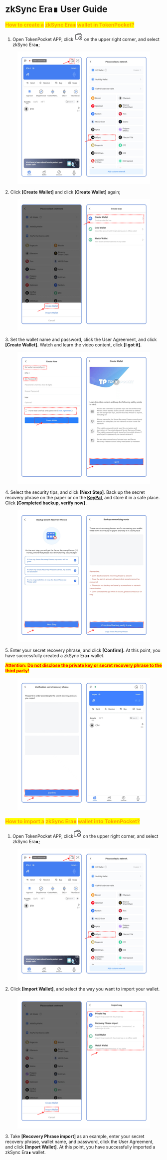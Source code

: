 # zkSync Era∎ User Guide

### <mark style="color:orange;">**How to create a**</mark> <mark style="color:orange;"></mark><mark style="color:orange;">zkSync Era∎</mark> <mark style="color:orange;"></mark><mark style="color:orange;">**wallet in TokenPocket?**</mark> <a href="#how-to-create-an-etc-wallet-in-tokenpocket" id="how-to-create-an-etc-wallet-in-tokenpocket"></a>

1. Open TokenPocket APP, click ![](<../../.gitbook/assets/image (2).png>) on the upper right corner, and select zkSync Era∎;

<figure><img src="../../.gitbook/assets/en1.png" alt=""><figcaption></figcaption></figure>

2\. Click **\[Create Wallet]**  and click **\[Create Wallet]** again;

<figure><img src="../../.gitbook/assets/image (18).png" alt=""><figcaption></figcaption></figure>

3\. Set the wallet name and password, click the User Agreement, and click **\[Create Wallet].** Watch and learn the video content, click **\[I got it].**

<figure><img src="../../.gitbook/assets/en 2.png" alt=""><figcaption></figcaption></figure>

4\.  Select the security tips, and click **\[Next Step]**. Back up the secret recovery phrase on the paper or on the [**KeyPal**](https://www.keypal.pro/en/), and store it in a safe place. Click **\[Completed backup, verify now]** .

<figure><img src="../../.gitbook/assets/image (26).png" alt=""><figcaption></figcaption></figure>

5\. Enter your secret recovery phrase, and click **\[Confirm].** At this point, you have successfully created a zkSync Era∎ wallet.

<mark style="color:red;">**Attention: Do not disclose the private key or secret recovery phrase to the third party!**</mark>

<figure><img src="../../.gitbook/assets/en 3.png" alt=""><figcaption></figcaption></figure>

### <mark style="color:orange;">**How to import a**</mark> <mark style="color:orange;"></mark><mark style="color:orange;">zkSync Era∎</mark> <mark style="color:orange;"></mark><mark style="color:orange;">**wallet into TokenPocket?**</mark> <a href="#how-to-import-an-etc-wallet-into-tokenpocket" id="how-to-import-an-etc-wallet-into-tokenpocket"></a>

1. Open TokenPocket APP, click![](<../../.gitbook/assets/image (8).png>) on the upper right corner, and select zkSync Era∎**;**

<figure><img src="../../.gitbook/assets/en1.png" alt=""><figcaption></figcaption></figure>

2\. Click **\[Import Wallet]**, and select the way you want to import your wallet.

<figure><img src="../../.gitbook/assets/image (1) (1).png" alt=""><figcaption></figcaption></figure>

3\. Take **\[Recovery Phrase import]** as an example, enter your secret recovery phrase, wallet name, and password, click the User Agreement, and click **\[Import Wallet]**. At this point, you have successfully imported a zkSync Era∎ wallet.​​

<figure><img src="../../.gitbook/assets/英.png" alt=""><figcaption></figcaption></figure>
